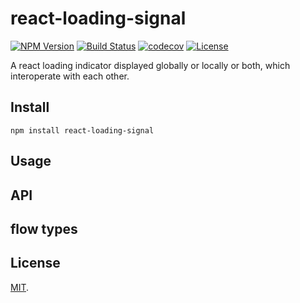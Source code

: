 # react-loading-signal

[![NPM Version](http://img.shields.io/npm/v/react-loading-signal.svg?style=flat)](https://www.npmjs.org/package/react-loading-signal)
[![Build Status](https://travis-ci.org/roneyrao/react-loading-signal.svg?branch=master)](https://travis-ci.org/roneyrao/react-loading-signal)
[![codecov](https://codecov.io/gh/roneyrao/react-loading-signal/branch/master/graph/badge.svg)](https://codecov.io/gh/roneyrao/react-loading-signal)
[![License](https://img.shields.io/badge/license-MIT-blue.svg)](https://raw.githubusercontent.com/roneyrao/react-loading-signal/master/LICENSE)

A react loading indicator displayed globally or locally or both, which interoperate with each other.

## Install

`npm install react-loading-signal`

## Usage

## API

## flow types

## License

[MIT](LICENSE).
